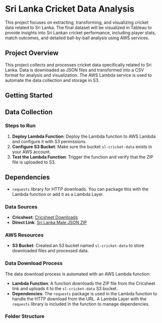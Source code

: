 # Sri Lanka Cricket Data Analysis

This project focuses on extracting, transforming, and visualizing cricket data related to Sri Lanka. The final dataset will be visualized in Tableau to provide insights into Sri Lankan cricket performance, including player stats, match outcomes, and detailed ball-by-ball analysis using AWS services. 

## Project Overview

This project collects and processes cricket data specifically related to Sri Lanka. Data is downloaded as JSON files and transformed into a CSV format for analysis and visualization. The AWS Lambda service is used to automate the data collection and storage in S3.

## Getting Started

<!-- ### Prerequisites
- **AWS Account**: Needed to create Lambda and S3 services.
- **AWS CLI**: Configure AWS CLI on your local machine for managing AWS resources.
- **Python 3.8+**: For local testing and development. -->


## Data Collection

### Steps to Run
1. **Deploy Lambda Function**: Deploy the Lambda function to AWS Lambda and configure it with S3 permissions.
2. **Configure S3 Bucket**: Make sure the bucket `sl-cricket-data` exists in your AWS account.
3. **Test the Lambda Function**: Trigger the function and verify that the ZIP file is uploaded to S3.

## Dependencies
- `requests` library for HTTP downloads. You can package this with the Lambda function or add it as a Lambda Layer.

### Data Sources
- **Cricsheet**: [Cricsheet Downloads](https://cricsheet.org/downloads/)
- **Direct Link**: [Sri Lanka Male JSON ZIP](https://cricsheet.org/downloads/sri_lanka_male_json.zip)

### AWS Resources
- **S3 Bucket**: Created an S3 bucket named `sl-cricket-data` to store downloaded files and processed data.

### Data Download Process
The data download process is automated with an AWS Lambda function:
- **Lambda Function**: A function downloads the ZIP file from the Cricsheet link and uploads it to the `sl-cricket-data` S3 bucket.
- **Dependencies**: The `requests` package is used in the Lambda function to handle the HTTP download from the URL. A Lambda Layer with the `requests` library is included in the function to manage dependencies.

### Folder Structure